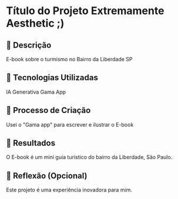 # Título do Projeto Extremamente Aesthetic ;)

## 📒 Descrição
E-book sobre o turmismo no Bairro da Liberdade SP

## 🤖 Tecnologias Utilizadas
IA Generativa Gama App

## 🧐 Processo de Criação
Usei o "Gama app" para escrever e ilustrar o E-book

## 🚀 Resultados
O E-book é um mini guia turístico do bairro da Liberdade, São Paulo.

## 💭 Reflexão (Opcional)
Este projeto é uma experiência inovadora para mim.
